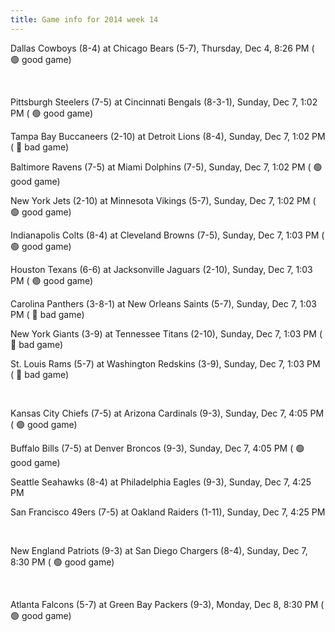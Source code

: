 ```yaml
---
title: Game info for 2014 week 14
---
```

Dallas Cowboys (8-4) at Chicago Bears (5-7), Thursday, Dec 4, 8:26 PM (	:green_circle: good game)


<br/>

Pittsburgh Steelers (7-5) at Cincinnati Bengals (8-3-1), Sunday, Dec 7, 1:02 PM (	:green_circle: good game)

Tampa Bay Buccaneers (2-10) at Detroit Lions (8-4), Sunday, Dec 7, 1:02 PM (	:red_circle: bad game)

Baltimore Ravens (7-5) at Miami Dolphins (7-5), Sunday, Dec 7, 1:02 PM (	:green_circle: good game)

New York Jets (2-10) at Minnesota Vikings (5-7), Sunday, Dec 7, 1:02 PM (	:green_circle: good game)

Indianapolis Colts (8-4) at Cleveland Browns (7-5), Sunday, Dec 7, 1:03 PM (	:green_circle: good game)

Houston Texans (6-6) at Jacksonville Jaguars (2-10), Sunday, Dec 7, 1:03 PM (	:green_circle: good game)

Carolina Panthers (3-8-1) at New Orleans Saints (5-7), Sunday, Dec 7, 1:03 PM (	:red_circle: bad game)

New York Giants (3-9) at Tennessee Titans (2-10), Sunday, Dec 7, 1:03 PM (	:red_circle: bad game)

St. Louis Rams (5-7) at Washington Redskins (3-9), Sunday, Dec 7, 1:03 PM (	:red_circle: bad game)


<br/>

Kansas City Chiefs (7-5) at Arizona Cardinals (9-3), Sunday, Dec 7, 4:05 PM (	:green_circle: good game)

Buffalo Bills (7-5) at Denver Broncos (9-3), Sunday, Dec 7, 4:05 PM (	:green_circle: good game)

Seattle Seahawks (8-4) at Philadelphia Eagles (9-3), Sunday, Dec 7, 4:25 PM

San Francisco 49ers (7-5) at Oakland Raiders (1-11), Sunday, Dec 7, 4:25 PM


<br/>

New England Patriots (9-3) at San Diego Chargers (8-4), Sunday, Dec 7, 8:30 PM (	:green_circle: good game)


<br/>

Atlanta Falcons (5-7) at Green Bay Packers (9-3), Monday, Dec 8, 8:30 PM (	:green_circle: good game)

